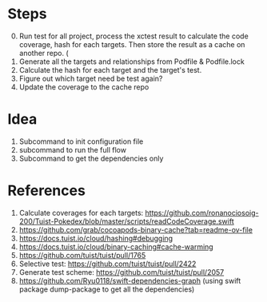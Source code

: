 
# Steps

0. Run test for all project, process the xctest result to calculate the code coverage, hash for each targets. Then store the result as a cache on another repo. (
1. Generate all the targets and relationships from Podfile & Podfile.lock
2. Calculate the hash for each target and the target's test.
3. Figure out which target need be test again?
4. Update the coverage to the cache repo

# Idea

1. Subcommand to init configuration file
2. subcommand to run the full flow
3. Subcommand to get the dependencies only

# References

1. Calculate coverages for each targets: https://github.com/ronanociosoig-200/Tuist-Pokedex/blob/master/scripts/readCodeCoverage.swift
2. https://github.com/grab/cocoapods-binary-cache?tab=readme-ov-file
3. https://docs.tuist.io/cloud/hashing#debugging
4. https://docs.tuist.io/cloud/binary-caching#cache-warming
5. https://github.com/tuist/tuist/pull/1765
7. Selective test: https://github.com/tuist/tuist/pull/2422
8. Generate test scheme: https://github.com/tuist/tuist/pull/2057
9. https://github.com/Ryu0118/swift-dependencies-graph (using swift package dump-package to get all the dependencies)
